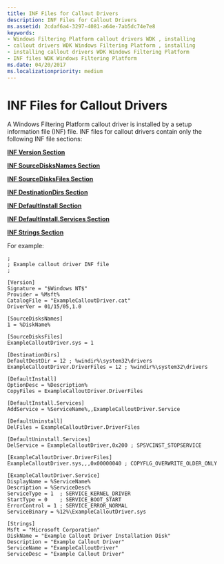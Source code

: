 ```yaml
---
title: INF Files for Callout Drivers
description: INF Files for Callout Drivers
ms.assetid: 2cdaf6a4-3297-4081-a64e-7ab5dc74e7e8
keywords:
- Windows Filtering Platform callout drivers WDK , installing
- callout drivers WDK Windows Filtering Platform , installing
- installing callout drivers WDK Windows Filtering Platform
- INF files WDK Windows Filtering Platform
ms.date: 04/20/2017
ms.localizationpriority: medium
---
```


# INF Files for Callout Drivers

A Windows Filtering Platform callout driver is installed by a setup information file (INF) file. INF files for callout drivers contain only the following INF file sections:

[**INF Version Section**](https://docs.microsoft.com/windows-hardware/drivers/install/inf-version-section)

[**INF SourceDisksNames Section**](https://docs.microsoft.com/windows-hardware/drivers/install/inf-sourcedisksnames-section)

[**INF SourceDisksFiles Section**](https://docs.microsoft.com/windows-hardware/drivers/install/inf-sourcedisksfiles-section)

[**INF DestinationDirs Section**](https://docs.microsoft.com/windows-hardware/drivers/install/inf-destinationdirs-section)

[**INF DefaultInstall Section**](https://docs.microsoft.com/windows-hardware/drivers/install/inf-defaultinstall-section)

[**INF DefaultInstall.Services Section**](https://docs.microsoft.com/windows-hardware/drivers/install/inf-defaultinstall-services-section)

[**INF Strings Section**](https://docs.microsoft.com/windows-hardware/drivers/install/inf-strings-section)

For example:

```INF
;
; Example callout driver INF file
;

[Version]
Signature = "$Windows NT$"
Provider = %Msft%
CatalogFile = "ExampleCalloutDriver.cat"
DriverVer = 01/15/05,1.0

[SourceDisksNames]
1 = %DiskName%

[SourceDisksFiles]
ExampleCalloutDriver.sys = 1

[DestinationDirs]
DefaultDestDir = 12 ; %windir%\system32\drivers
ExampleCalloutDriver.DriverFiles = 12 ; %windir%\system32\drivers

[DefaultInstall]
OptionDesc = %Description%
CopyFiles = ExampleCalloutDriver.DriverFiles

[DefaultInstall.Services]
AddService = %ServiceName%,,ExampleCalloutDriver.Service

[DefaultUninstall]
DelFiles = ExampleCalloutDriver.DriverFiles

[DefaultUninstall.Services]
DelService = ExampleCalloutDriver,0x200 ; SPSVCINST_STOPSERVICE

[ExampleCalloutDriver.DriverFiles]
ExampleCalloutDriver.sys,,,0x00000040 ; COPYFLG_OVERWRITE_OLDER_ONLY

[ExampleCalloutDriver.Service]
DisplayName = %ServiceName%
Description = %ServiceDesc%
ServiceType = 1  ; SERVICE_KERNEL_DRIVER
StartType = 0    ; SERVICE_BOOT_START
ErrorControl = 1 ; SERVICE_ERROR_NORMAL
ServiceBinary = %12%\ExampleCalloutDriver.sys

[Strings]
Msft = "Microsoft Corporation"
DiskName = "Example Callout Driver Installation Disk"
Description = "Example Callout Driver"
ServiceName = "ExampleCalloutDriver"
ServiceDesc = "Example Callout Driver"
```
